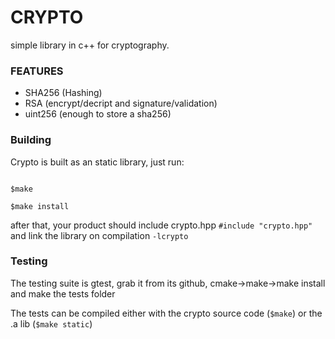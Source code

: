 # CRYPTO

simple library in c++ for cryptography.

### FEATURES

- SHA256 (Hashing)
- RSA (encrypt/decript and signature/validation)
- uint256 (enough to store a sha256)

### Building

Crypto is built as an static library, just run:

```

$make

$make install

```

after that, your product should include crypto.hpp `#include "crypto.hpp"` and link the library on compilation `-lcrypto`


### Testing

The testing suite is gtest, grab it from its github, cmake->make->make install and make the tests folder

The tests can be compiled either with the crypto source code (`$make`) or the .a lib (`$make static`)

